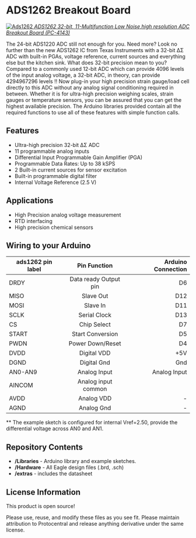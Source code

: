ADS1262 Breakout Board
=======================

[![Ads1262](https://www.protocentral.com/3827-tm_thickbox_default/protocentral-ads1262-32-bit-precision-adc-breakout-board.jpg)  *ADS1262 32-bit, 11-Multifunction Low Noise,high resolution ADC Breakout Board (PC-4143)*](https://www.protocentral.com/breakout-boards/1005-protocentral-ads1262-32-bit-precision-adc-breakout-board.html)

The 24-bit ADS1220 ADC still not enough for you. Need more? Look no further than the new ADS1262 IC from Texas Instruments with a 32-bit ΔΣ ADC with built-in PGAs, voltage reference, current sources and everything else but the kitchen sink.
What does 32-bit precision mean to you? Compared to a commonly used 12-bit ADC which can provide 4096 levels of the input analog voltage, a 32-bit ADC, in theory, can provide 4294967296 levels !!
Now plug-in your high precision strain gauge/load cell directly to this ADC without any analog signal conditioning required in between. Whether it is for ultra-high precision weighing scales, strain gauges or temperature sensors, you can be assured that you can get the highest available precision.
The Arduino libraries provided contain all the required functions to use all of these features with simple function calls.

Features
---------
* Ultra-high precision 32-bit ΔΣ ADC
* 11 programmable analog inputs
* Differential Input Programmable Gain Amplifier (PGA)
* Programmable Data Rates: Up to 38 kSPS
* 2 Built-in current sources for sensor excitation
* Built-in programmable digital filter
* Internal Voltage Reference (2.5 V)

Applications
-------------
* High Precision analog voltage measurement
* RTD interfacing
* High precision chemical sensors

Wiring to your Arduino
----------------------
|ads1262 pin label| Pin Function         |Arduino Connection|
|-----------------|:--------------------:|-----------------:|
| DRDY            | Data ready Output pin|  D6              |             
| MISO            | Slave Out            |  D12             |
| MOSI            | Slave In             |  D11             |
| SCLK            | Serial Clock         |  D13             |
| CS              | Chip Select          |  D7              |
| START           | Start Conversion     |  D5              | 
| PWDN            | Power Down/Reset     |  D4              |
| DVDD            | Digital VDD          |  +5V             |
| DGND            | Digital Gnd          |  Gnd             |
| AN0-AN9         | Analog Input         |  Analog Input    |
| AINCOM          | Analog input common  |                  |
| AVDD            | Analog VDD           |  -               |
| AGND            | Analog Gnd           |  -               |
  
  ** The example sketch is configured for internal Vref=2.50, provide the differential voltage across AN0 and AN1.
  

Repository Contents
-------------------
* **/Libraries** - Arduino library and example sketches.
* **/Hardware** - All Eagle design files (.brd, .sch)
* **/extras** - includes the datasheet
 

License Information
-------------------
This product is open source!

Please use, reuse, and modify these files as you see fit. Please maintain attribution to Protocentral and release anything derivative under the same license.
